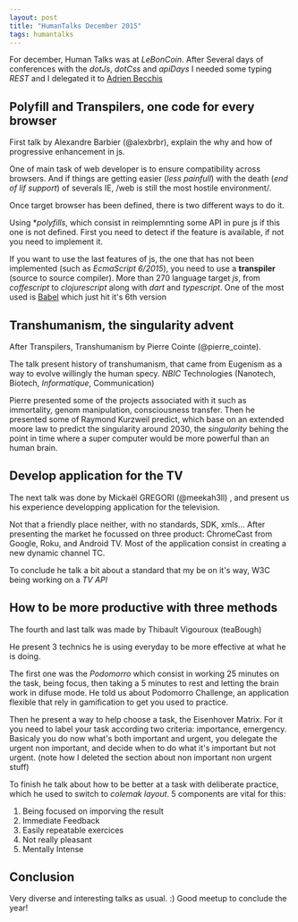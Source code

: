 ```yaml
---
layout: post
title: "HumanTalks December 2015"
tags: humantalks
---
```


For december, Human Talks was at *LeBonCoin*.
After Several days of conferences with the *dotJs*, *dotCss* and *apiDays* I needed some typing *REST* and I delegated it to [Adrien Becchis](http://twitter.com/adrienbecchis)


## Polyfill and Transpilers, one code for every browser

First talk by Alexandre Barbier (@alexbrbr), explain the why and how of progressive enhancement in js.

One of main task of web developer is to ensure compatibility across browsers. And if things are getting easier (*less painfull*) with the death (*end of lif support*) of severals IE, /web is still the most hostile environment/.

Once target browser has been defined, there is two different ways to do it.

Using **polyfills*, which consist in reimplemnting some API in pure js if this one is not defined. First you need to detect if the feature is available, if not you need to implement it.

If you want to use the last features of js, the one that has not been implemented (such as *EcmaScript 6/2015*), you need to use a **transpiler** (source to source compiler).
More than 270 language target *js*, from *coffescript* to *clojurescript* along with *dart* and *typescript*.
One of the most used is [Babel](https://babeljs.io/) which just hit it's 6th version

## Transhumanism, the singularity advent
After Transpilers, Transhumanism by Pierre Cointe (@pierre_cointe).

The talk present history of transhumanism, that came from Eugenism as a way to evolve willingly the human specy.
*NBIC* Technologies (Nanotech, Biotech, *Informatique*, Communication)

Pierre presented some of the projects associated with it such as immortality, genom manipulation, consciousness transfer.
Then he presented some of Raymond Kurzweil predict, which base on an extended moore law to predict the singularity around 2030, the *singularity* behing the point in time where a super computer would be more powerful than an human brain.

## Develop application for the TV

The next talk was done by Mickaël GREGORI (@meekah3ll)
, and present us his experience developping application for the television.

Not that a friendly place neither, with no standards, SDK, xmls...
After presenting the market he focussed on three product: ChromeCast from Google, Roku, and Android TV.
Most of the application consist in creating a new dynamic channel TC.

To conclude he talk a bit about a standard that my be on it's way, W3C being working on a *TV API*

## How to be more productive with three methods
The fourth and last talk was made by Thibault Vigouroux (teaBough)

He present 3 technics he is using everyday to be more effective at what he is doing.

The first one was the *Podomorro* which consist in working 25 minutes on the task, being focus, then taking a 5 minutes to rest and letting the brain work in difuse mode.
He told us about Podomorro Challenge, an application flexible that rely in gamification to get you used to practice.

Then he present a way to help choose a task, the Eisenhover Matrix. For it you need to label your task according two criteria: importance, emergency.
Basicaly you do now what's both important and urgent, you delegate the urgent non important, and decide when to do what it's important but not urgent. (note how I deleted the section about non important non urgent stuff)

To finish he talk about how to be better at a task with deliberate practice, which he used to switch to *colemak layout*.
5 components are vital for this:

1. Being focused on imporving the result
2. Immediate Feedback
3. Easily repeatable exercices
4. Not really pleasant
5. Mentally Intense

## Conclusion

Very diverse and interesting talks as usual. :)
Good meetup to conclude the year!
